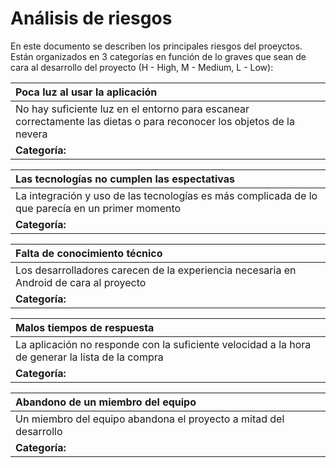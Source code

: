 # Análisis de riesgos

En este documento se describen los principales riesgos del proeyctos. Están organizados en 3 categorías en función de lo graves que sean de cara al desarrollo del proyecto (H - High, M - Medium, L - Low):

| **Poca luz al usar la aplicación** |
| :------------- |
| No hay suficiente luz en el entorno para escanear correctamente las dietas o para reconocer los objetos de la nevera | 
| **Categoría:** |

| **Las tecnologías no cumplen las espectativas** |
| :------------- |
| La integración y uso de las tecnologías es más complicada de lo que parecía en un primer momento | 
| **Categoría:** |

| **Falta de conocimiento técnico** |
| :------------- |
| Los desarrolladores carecen de la experiencia necesaria en Android de cara al proyecto | 
| **Categoría:** |

| **Malos tiempos de respuesta** |
| :------------- |
| La aplicación no responde con la suficiente velocidad a la hora de generar la lista de la compra | 
| **Categoría:** |

| **Abandono de un miembro del equipo** |
| :------------- |
| Un miembro del equipo abandona el proyecto a mitad del desarrollo | 
| **Categoría:** |
